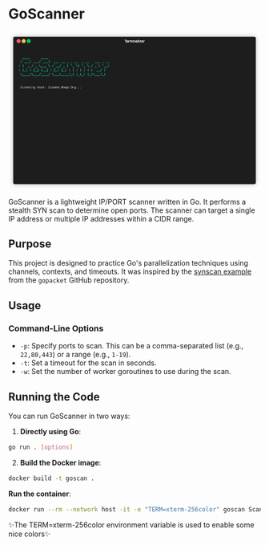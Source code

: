 # GoScanner

![GoScanner Demo](demo/demo.gif)

GoScanner is a lightweight IP/PORT scanner written in Go. It performs a stealth SYN scan to determine open ports. The scanner can target a single IP address or multiple IP addresses within a CIDR range.
## Purpose

This project is designed to practice Go's parallelization techniques using channels, contexts, and timeouts.  It was inspired by the [synscan example](https://github.com/google/gopacket/blob/master/examples/synscan/main.go) from the `gopacket` GitHub repository.


## Usage

### Command-Line Options

- `-p`: Specify ports to scan. This can be a comma-separated list (e.g., `22,80,443`) or a range (e.g., `1-19`).
- `-t`: Set a timeout for the scan in seconds.
- `-w`: Set the number of worker goroutines to use during the scan.

## Running the Code

You can run GoScanner in two ways:

1. **Directly using Go**:

```bash
go run . [options]
```

2. **Build the Docker image**:

```bash
docker build -t goscan .
```
**Run the container**:

```bash
docker run --rm --network host -it -e "TERM=xterm-256color" goscan Scanme.Nmap.Org -p 1-100
```
✨The TERM=xterm-256color environment variable is used to enable some nice colors✨
